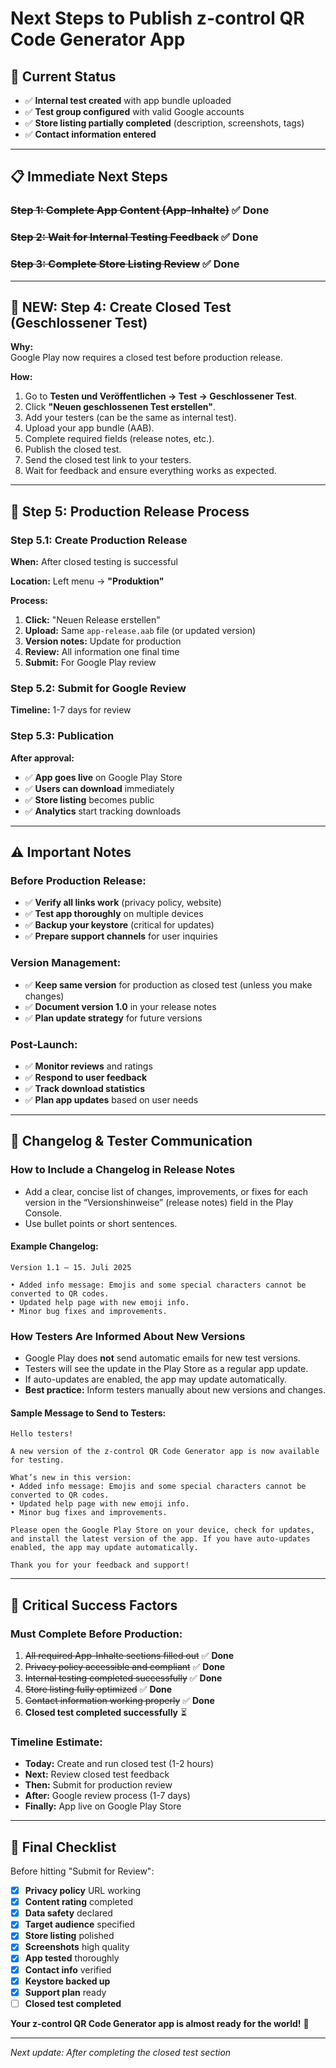 # Next Steps to Publish z-control QR Code Generator App

## 🎯 Current Status
- ✅ **Internal test created** with app bundle uploaded
- ✅ **Test group configured** with valid Google accounts
- ✅ **Store listing partially completed** (description, screenshots, tags)
- ✅ **Contact information entered**

---

## 📋 Immediate Next Steps

### ~~Step 1: Complete App Content (App-Inhalte)~~ ✅ **Done**
### ~~Step 2: Wait for Internal Testing Feedback~~ ✅ **Done**
### ~~Step 3: Complete Store Listing Review~~ ✅ **Done**

---

## 🚦 **NEW: Step 4: Create Closed Test (Geschlossener Test)**
**Why:**  
Google Play now requires a closed test before production release.

**How:**
1. Go to **Testen und Veröffentlichen → Test → Geschlossener Test**.
2. Click **"Neuen geschlossenen Test erstellen"**.
3. Add your testers (can be the same as internal test).
4. Upload your app bundle (AAB).
5. Complete required fields (release notes, etc.).
6. Publish the closed test.
7. Send the closed test link to your testers.
8. Wait for feedback and ensure everything works as expected.

---

## 🚀 Step 5: Production Release Process

### **Step 5.1: Create Production Release**
**When:** After closed testing is successful

**Location:** Left menu → **"Produktion"**

**Process:**
1. **Click:** "Neuen Release erstellen"
2. **Upload:** Same `app-release.aab` file (or updated version)
3. **Version notes:** Update for production
4. **Review:** All information one final time
5. **Submit:** For Google Play review

### **Step 5.2: Submit for Google Review**
**Timeline:** 1-7 days for review

### **Step 5.3: Publication**
**After approval:**
- ✅ **App goes live** on Google Play Store
- ✅ **Users can download** immediately
- ✅ **Store listing** becomes public
- ✅ **Analytics** start tracking downloads

---

## ⚠️ Important Notes

### **Before Production Release:**
- ✅ **Verify all links work** (privacy policy, website)
- ✅ **Test app thoroughly** on multiple devices
- ✅ **Backup your keystore** (critical for updates)
- ✅ **Prepare support channels** for user inquiries

### **Version Management:**
- ✅ **Keep same version** for production as closed test (unless you make changes)
- ✅ **Document version 1.0** in your release notes
- ✅ **Plan update strategy** for future versions

### **Post-Launch:**
- ✅ **Monitor reviews** and ratings
- ✅ **Respond to user feedback**
- ✅ **Track download statistics**
- ✅ **Plan app updates** based on user needs

---

## 📝 Changelog & Tester Communication

### **How to Include a Changelog in Release Notes**
- Add a clear, concise list of changes, improvements, or fixes for each version in the “Versionshinweise” (release notes) field in the Play Console.
- Use bullet points or short sentences.

#### **Example Changelog:**
```
Version 1.1 – 15. Juli 2025

• Added info message: Emojis and some special characters cannot be converted to QR codes.
• Updated help page with new emoji info.
• Minor bug fixes and improvements.
```

### **How Testers Are Informed About New Versions**
- Google Play does **not** send automatic emails for new test versions.
- Testers will see the update in the Play Store as a regular app update.
- If auto-updates are enabled, the app may update automatically.
- **Best practice:** Inform testers manually about new versions and changes.

#### **Sample Message to Send to Testers:**
```
Hello testers!

A new version of the z-control QR Code Generator app is now available for testing.

What’s new in this version:
• Added info message: Emojis and some special characters cannot be converted to QR codes.
• Updated help page with new emoji info.
• Minor bug fixes and improvements.

Please open the Google Play Store on your device, check for updates, and install the latest version of the app. If you have auto-updates enabled, the app may update automatically.

Thank you for your feedback and support!
```

---

## 🎯 Critical Success Factors

### **Must Complete Before Production:**
1. ~~All required App-Inhalte sections filled out~~ ✅ **Done**
2. ~~Privacy policy accessible and compliant~~ ✅ **Done**
3. ~~Internal testing completed successfully~~ ✅ **Done**
4. ~~Store listing fully optimized~~ ✅ **Done**
5. ~~Contact information working properly~~ ✅ **Done**
6. **Closed test completed successfully** ⏳

### **Timeline Estimate:**
- **Today:** Create and run closed test (1-2 hours)
- **Next:** Review closed test feedback
- **Then:** Submit for production review
- **After:** Google review process (1-7 days)
- **Finally:** App live on Google Play Store

---

## 🎉 Final Checklist

Before hitting "Submit for Review":

- [x] **Privacy policy** URL working
- [x] **Content rating** completed
- [x] **Data safety** declared
- [x] **Target audience** specified
- [x] **Store listing** polished
- [x] **Screenshots** high quality
- [x] **App tested** thoroughly
- [x] **Contact info** verified
- [x] **Keystore backed up**
- [x] **Support plan** ready
- [ ] **Closed test completed**

**Your z-control QR Code Generator app is almost ready for the world!** 🚀

---

*Next update: After completing the closed test section*
